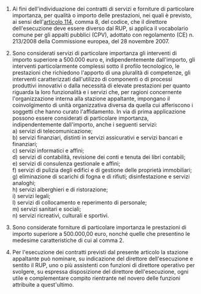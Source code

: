 1. Ai fini dell'individuazione dei contratti di servizi e forniture di particolare importanza, per qualità o importo delle prestazioni, nei quali è previsto, ai sensi dell'[articolo 114](/index.html?article=articolo-114&version=2), comma 8, del codice, che il direttore dell'esecuzione deve essere diverso dal RUP, si applica il vocabolario comune per gli appalti pubblici (CPV), adottato con regolamento (CE) n. 213/2008 della Commissione europea, del 28 novembre 2007.

2. Sono considerati servizi di particolare importanza gli interventi di importo superiore a 500.000 euro e, indipendentemente dall'importo, gli interventi particolarmente complessi sotto il profilo tecnologico, le prestazioni che richiedono l'apporto di una pluralità di competenze, gli interventi caratterizzati dall'utilizzo di componenti o di processi produttivi innovativi o dalla necessità di elevate prestazioni per quanto riguarda la loro funzionalità e i servizi che, per ragioni concernente l'organizzazione interna alla stazione appaltante, impongano il coinvolgimento di unità organizzativa diversa da quella cui afferiscono i soggetti che hanno curato l'affidamento. In via di prima applicazione possono essere considerati di particolare importanza, indipendentemente dall'importo, anche i seguenti servizi:<br>a) servizi di telecomunicazione;<br>b) servizi finanziari, distinti in servizi assicurativi e servizi bancari e finanziari;<br>c) servizi informatici e affini;<br>d) servizi di contabilità, revisione dei conti e tenuta dei libri contabili;<br>e) servizi di consulenza gestionale e affini;<br>f) servizi di pulizia degli edifici e di gestione delle proprietà immobiliari;<br>g) eliminazione di scarichi di fogna e di rifiuti; disinfestazione e servizi analoghi;<br>h) servizi alberghieri e di ristorazione;<br>i) servizi legali;<br>l) servizi di collocamento e reperimento di personale;<br>m) servizi sanitari e sociali;<br>n) servizi ricreativi, culturali e sportivi.

3. Sono considerate forniture di particolare importanza le prestazioni di importo superiore a 500.000,00 euro, nonché quelle che presentino le medesime caratteristiche di cui al comma 2.

4. Per l'esecuzione dei contratti previsti dal presente articolo la stazione appaltante può nominare, su indicazione del direttore dell'esecuzione e sentito il RUP, uno o più assistenti con funzioni di direttore operativo per svolgere, su espressa disposizione del direttore dell'esecuzione, ogni utile e complementare compito rientrante nel novero delle funzioni attribuite a quest'ultimo.